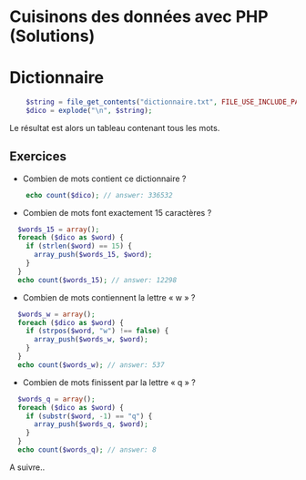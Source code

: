# Cuisinons des données avec PHP (Solutions)

# Dictionnaire

```php
    $string = file_get_contents("dictionnaire.txt", FILE_USE_INCLUDE_PATH);
    $dico = explode("\n", $string);
```

Le résultat est alors un tableau contenant tous les mots.

## Exercices

* Combien de mots contient ce dictionnaire ?

```php
    echo count($dico); // answer: 336532
```

* Combien de mots font exactement 15 caractères ?

```php
  $words_15 = array();
  foreach ($dico as $word) {
    if (strlen($word) == 15) {
      array_push($words_15, $word);
    }
  }
  echo count($words_15); // answer: 12298
```

* Combien de mots contiennent la lettre « w » ?

```php
  $words_w = array();
  foreach ($dico as $word) {
    if (strpos($word, "w") !== false) {
      array_push($words_w, $word);
    }
  }
  echo count($words_w); // answer: 537
```

* Combien de mots finissent par la lettre « q » ?

```php
  $words_q = array();
  foreach ($dico as $word) {
    if (substr($word, -1) == "q") {
      array_push($words_q, $word);
    }
  }
  echo count($words_q); // answer: 8
```

A suivre..
